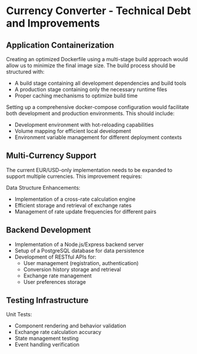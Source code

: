 # Currency Converter - Technical Debt and Improvements

## Application Containerization

Creating an optimized Dockerfile using a multi-stage build approach would allow us to minimize the final image size. The build process should be structured with:
- A build stage containing all development dependencies and build tools
- A production stage containing only the necessary runtime files
- Proper caching mechanisms to optimize build time

Setting up a comprehensive docker-compose configuration would facilitate both development and production environments. This should include:
- Development environment with hot-reloading capabilities
- Volume mapping for efficient local development
- Environment variable management for different deployment contexts

## Multi-Currency Support

The current EUR/USD-only implementation needs to be expanded to support multiple currencies. This improvement requires:

Data Structure Enhancements:
- Implementation of a cross-rate calculation engine
- Efficient storage and retrieval of exchange rates
- Management of rate update frequencies for different pairs

## Backend Development
- Implementation of a Node.js/Express backend server
- Setup of a PostgreSQL database for data persistence
- Development of RESTful APIs for:
  * User management (registration, authentication)
  * Conversion history storage and retrieval
  * Exchange rate management
  * User preferences storage


## Testing Infrastructure

Unit Tests:
- Component rendering and behavior validation
- Exchange rate calculation accuracy
- State management testing
- Event handling verification
